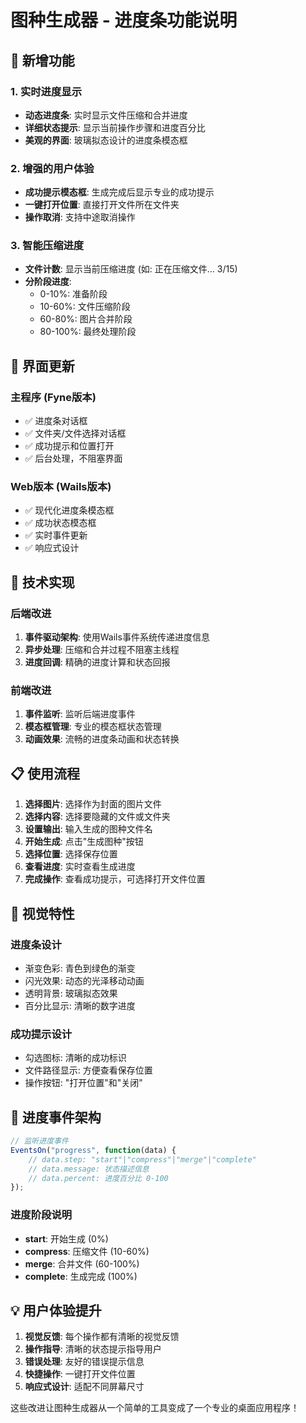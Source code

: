# 图种生成器 - 进度条功能说明

## 🚀 新增功能

### 1. 实时进度显示
- **动态进度条**: 实时显示文件压缩和合并进度
- **详细状态提示**: 显示当前操作步骤和进度百分比
- **美观的界面**: 玻璃拟态设计的进度条模态框

### 2. 增强的用户体验
- **成功提示模态框**: 生成完成后显示专业的成功提示
- **一键打开位置**: 直接打开文件所在文件夹
- **操作取消**: 支持中途取消操作

### 3. 智能压缩进度
- **文件计数**: 显示当前压缩进度 (如: 正在压缩文件... 3/15)
- **分阶段进度**: 
  - 0-10%: 准备阶段
  - 10-60%: 文件压缩阶段
  - 60-80%: 图片合并阶段  
  - 80-100%: 最终处理阶段

## 📱 界面更新

### 主程序 (Fyne版本)
- ✅ 进度条对话框
- ✅ 文件夹/文件选择对话框
- ✅ 成功提示和位置打开
- ✅ 后台处理，不阻塞界面

### Web版本 (Wails版本)
- ✅ 现代化进度条模态框
- ✅ 成功状态模态框
- ✅ 实时事件更新
- ✅ 响应式设计

## 🔧 技术实现

### 后端改进
1. **事件驱动架构**: 使用Wails事件系统传递进度信息
2. **异步处理**: 压缩和合并过程不阻塞主线程
3. **进度回调**: 精确的进度计算和状态回报

### 前端改进
1. **事件监听**: 监听后端进度事件
2. **模态框管理**: 专业的模态框状态管理
3. **动画效果**: 流畅的进度条动画和状态转换

## 📋 使用流程

1. **选择图片**: 选择作为封面的图片文件
2. **选择内容**: 选择要隐藏的文件或文件夹
3. **设置输出**: 输入生成的图种文件名
4. **开始生成**: 点击"生成图种"按钮
5. **选择位置**: 选择保存位置
6. **查看进度**: 实时查看生成进度
7. **完成操作**: 查看成功提示，可选择打开文件位置

## 🎨 视觉特性

### 进度条设计
- 渐变色彩: 青色到绿色的渐变
- 闪光效果: 动态的光泽移动动画
- 透明背景: 玻璃拟态效果
- 百分比显示: 清晰的数字进度

### 成功提示设计
- 勾选图标: 清晰的成功标识
- 文件路径显示: 方便查看保存位置
- 操作按钮: "打开位置"和"关闭"

## 🔄 进度事件架构

```javascript
// 监听进度事件
EventsOn("progress", function(data) {
    // data.step: "start"|"compress"|"merge"|"complete"
    // data.message: 状态描述信息
    // data.percent: 进度百分比 0-100
});
```

### 进度阶段说明
- **start**: 开始生成 (0%)
- **compress**: 压缩文件 (10-60%)
- **merge**: 合并文件 (60-100%)
- **complete**: 生成完成 (100%)

## 💡 用户体验提升

1. **视觉反馈**: 每个操作都有清晰的视觉反馈
2. **操作指导**: 清晰的状态提示指导用户
3. **错误处理**: 友好的错误提示信息
4. **快捷操作**: 一键打开文件位置
5. **响应式设计**: 适配不同屏幕尺寸

这些改进让图种生成器从一个简单的工具变成了一个专业的桌面应用程序！
